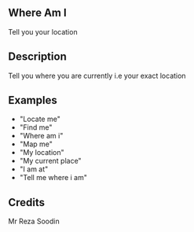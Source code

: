 ## Where Am I
Tell you your location

## Description
Tell you where you are currently i.e your exact location

## Examples
 - "Locate me"
 - "Find me"
 - "Where am i"
 - "Map me"
 - "My location"
 - "My current place"
 - "I am at"
 - "Tell me where i am"


## Credits
Mr Reza Soodin


